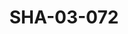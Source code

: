 ---
pid: SHA-03-072
title: SHA-03-072
language: en
collection: Sharhabil Ahmed
original_label: 
rights: Sharhabil Ahmed
location_of_original: Sharhabil Ahmed
photographer_or_studio: French Cultural Center Khartoum
scanned_from: photograph 10.2 by 15
_date: 2000s
location: Khartoum, French Cultural Center
description: Sharhabil Ahmed Muhammad Wardi and Minister Abdel Basil
additional_notes: 
permission_display: 'yes'
on_server: 'no'
on_website: 'no'
permalink: /photopages/en/SHA-03-072.html
layout: photo-page
---